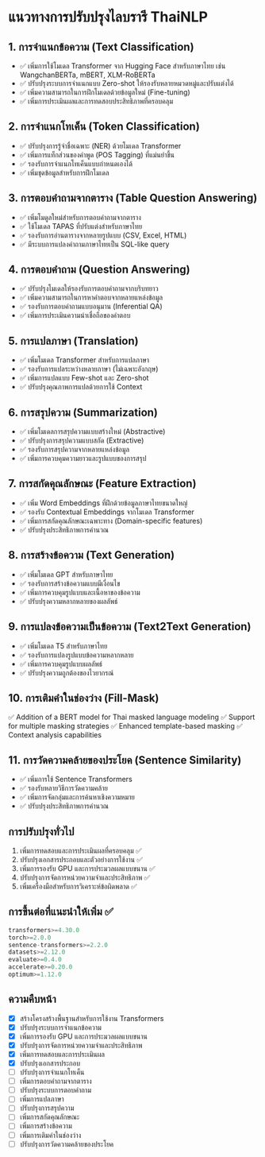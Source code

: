 # แนวทางการปรับปรุงไลบรารี ThaiNLP

## 1. การจำแนกข้อความ (Text Classification) 
- ✅ เพิ่มการใช้โมเดล Transformer จาก Hugging Face สำหรับภาษาไทย เช่น WangchanBERTa, mBERT, XLM-RoBERTa 
- ✅ ปรับปรุงระบบการจำแนกแบบ Zero-shot ให้รองรับหลายหมวดหมู่และปรับแต่งได้ 
- ✅ เพิ่มความสามารถในการฝึกโมเดลด้วยข้อมูลใหม่ (Fine-tuning) 
- ✅ เพิ่มการประเมินผลและการทดสอบประสิทธิภาพที่ครอบคลุม 

## 2. การจำแนกโทเค็น (Token Classification)
- ✅ ปรับปรุงการรู้จำชื่อเฉพาะ (NER) ด้วยโมเดล Transformer
- ✅ เพิ่มการแท็กส่วนของคำพูด (POS Tagging) ที่แม่นยำขึ้น
- ✅ รองรับการจำแนกโทเค็นแบบกำหนดเองได้
- ✅ เพิ่มชุดข้อมูลสำหรับการฝึกโมเดล

## 3. การตอบคำถามจากตาราง (Table Question Answering)
- ✅ เพิ่มโมดูลใหม่สำหรับการตอบคำถามจากตาราง
- ✅ ใช้โมเดล TAPAS ที่ปรับแต่งสำหรับภาษาไทย
- ✅ รองรับการอ่านตารางจากหลายรูปแบบ (CSV, Excel, HTML)
- ✅ มีระบบการแปลงคำถามภาษาไทยเป็น SQL-like query

## 4. การตอบคำถาม (Question Answering)
- ✅ ปรับปรุงโมเดลให้รองรับการตอบคำถามจากบริบทยาว
- ✅ เพิ่มความสามารถในการหาคำตอบจากหลายแหล่งข้อมูล
- ✅ รองรับการตอบคำถามแบบอนุมาน (Inferential QA)
- ✅ เพิ่มการประเมินความน่าเชื่อถือของคำตอบ

## 5. การแปลภาษา (Translation)
- ✅ เพิ่มโมเดล Transformer สำหรับการแปลภาษา
- ✅ รองรับการแปลระหว่างหลายภาษา (ไม่เฉพาะอังกฤษ)
- ✅ เพิ่มการแปลแบบ Few-shot และ Zero-shot
- ✅ ปรับปรุงคุณภาพการแปลด้วยการใช้ Context

## 6. การสรุปความ (Summarization)
- ✅ เพิ่มโมเดลการสรุปความแบบสร้างใหม่ (Abstractive)
- ✅ ปรับปรุงการสรุปความแบบสกัด (Extractive)
- ✅ รองรับการสรุปความจากหลายแหล่งข้อมูล
- ✅ เพิ่มการควบคุมความยาวและรูปแบบของการสรุป

## 7. การสกัดคุณลักษณะ (Feature Extraction)
- ✅ เพิ่ม Word Embeddings ที่ฝึกด้วยข้อมูลภาษาไทยขนาดใหญ่
- ✅ รองรับ Contextual Embeddings จากโมเดล Transformer
- ✅ เพิ่มการสกัดคุณลักษณะเฉพาะทาง (Domain-specific features)
- ✅ ปรับปรุงประสิทธิภาพการคำนวณ

## 8. การสร้างข้อความ (Text Generation)
- ✅ เพิ่มโมเดล GPT สำหรับภาษาไทย
- ✅ รองรับการสร้างข้อความแบบมีเงื่อนไข
- ✅ เพิ่มการควบคุมรูปแบบและเนื้อหาของข้อความ
- ✅ ปรับปรุงความหลากหลายของผลลัพธ์

## 9. การแปลงข้อความเป็นข้อความ (Text2Text Generation)
- ✅ เพิ่มโมเดล T5 สำหรับภาษาไทย
- ✅ รองรับการแปลงรูปแบบข้อความหลากหลาย
- ✅ เพิ่มการควบคุมรูปแบบผลลัพธ์
- ✅ ปรับปรุงความถูกต้องของไวยากรณ์

## 10. การเติมคำในช่องว่าง (Fill-Mask)
✅ Addition of a BERT model for Thai masked language modeling
✅ Support for multiple masking strategies
✅ Enhanced template-based masking
✅ Context analysis capabilities

## 11. การวัดความคล้ายของประโยค (Sentence Similarity)
- ✅ เพิ่มการใช้ Sentence Transformers
- ✅ รองรับหลายวิธีการวัดความคล้าย
- ✅ เพิ่มการจัดกลุ่มและการค้นหาเชิงความหมาย
- ✅ ปรับปรุงประสิทธิภาพการคำนวณ

## การปรับปรุงทั่วไป
1. เพิ่มการทดสอบและการประเมินผลที่ครอบคลุม ✅
2. ปรับปรุงเอกสารประกอบและตัวอย่างการใช้งาน ✅
3. เพิ่มการรองรับ GPU และการประมวลผลแบบขนาน ✅
4. ปรับปรุงการจัดการหน่วยความจำและประสิทธิภาพ ✅
5. เพิ่มเครื่องมือสำหรับการวิเคราะห์ข้อผิดพลาด ✅

## การขึ้นต่อที่แนะนำให้เพิ่ม ✅
```python
transformers>=4.30.0
torch>=2.0.0
sentence-transformers>=2.2.0
datasets>=2.12.0
evaluate>=0.4.0
accelerate>=0.20.0
optimum>=1.12.0
```

## ความคืบหน้า
- [x] สร้างโครงสร้างพื้นฐานสำหรับการใช้งาน Transformers
- [x] ปรับปรุงระบบการจำแนกข้อความ
- [x] เพิ่มการรองรับ GPU และการประมวลผลแบบขนาน
- [x] ปรับปรุงการจัดการหน่วยความจำและประสิทธิภาพ
- [x] เพิ่มการทดสอบและการประเมินผล
- [x] ปรับปรุงเอกสารประกอบ
- [ ] ปรับปรุงการจำแนกโทเค็น
- [ ] เพิ่มการตอบคำถามจากตาราง
- [ ] ปรับปรุงระบบการตอบคำถาม
- [ ] เพิ่มการแปลภาษา
- [ ] ปรับปรุงการสรุปความ
- [ ] เพิ่มการสกัดคุณลักษณะ
- [ ] เพิ่มการสร้างข้อความ
- [ ] เพิ่มการเติมคำในช่องว่าง
- [ ] ปรับปรุงการวัดความคล้ายของประโยค
``` 
